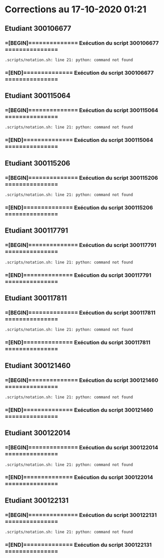# Corrections au 17-10-2020 01:21

## Etudiant 300106677 
###  =[BEGIN]============== Exécution du script 300106677 =============== 
```
.scripts/notation.sh: line 21: python: command not found
```
###  =[END]============== Exécution du script 300106677 =============== 
## Etudiant 300115064 
###  =[BEGIN]============== Exécution du script 300115064 =============== 
```
.scripts/notation.sh: line 21: python: command not found
```
###  =[END]============== Exécution du script 300115064 =============== 
## Etudiant 300115206 
###  =[BEGIN]============== Exécution du script 300115206 =============== 
```
.scripts/notation.sh: line 21: python: command not found
```
###  =[END]============== Exécution du script 300115206 =============== 
## Etudiant 300117791 
###  =[BEGIN]============== Exécution du script 300117791 =============== 
```
.scripts/notation.sh: line 21: python: command not found
```
###  =[END]============== Exécution du script 300117791 =============== 
## Etudiant 300117811 
###  =[BEGIN]============== Exécution du script 300117811 =============== 
```
.scripts/notation.sh: line 21: python: command not found
```
###  =[END]============== Exécution du script 300117811 =============== 
## Etudiant 300121460 
###  =[BEGIN]============== Exécution du script 300121460 =============== 
```
.scripts/notation.sh: line 21: python: command not found
```
###  =[END]============== Exécution du script 300121460 =============== 
## Etudiant 300122014 
###  =[BEGIN]============== Exécution du script 300122014 =============== 
```
.scripts/notation.sh: line 21: python: command not found
```
###  =[END]============== Exécution du script 300122014 =============== 
## Etudiant 300122131 
###  =[BEGIN]============== Exécution du script 300122131 =============== 
```
.scripts/notation.sh: line 21: python: command not found
```
###  =[END]============== Exécution du script 300122131 =============== 
